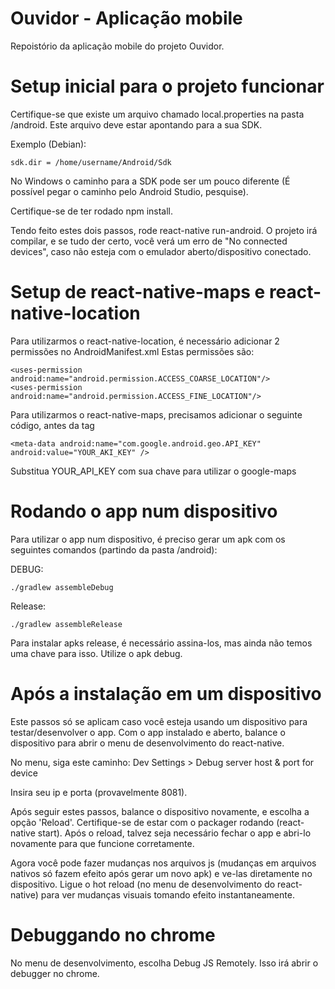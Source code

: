 # Ouvidor - Aplicação mobile
Repoistório da aplicação mobile do projeto Ouvidor.

# Setup inicial para o projeto funcionar

Certifique-se que existe um arquivo chamado local.properties na pasta /android.
Este arquivo deve estar apontando para a sua SDK.

Exemplo (Debian):
```
sdk.dir = /home/username/Android/Sdk
```

No Windows o caminho para a SDK pode ser um pouco diferente (É possível pegar o caminho pelo Android Studio, pesquise).

Certifique-se de ter rodado npm install.

Tendo feito estes dois passos, rode react-native run-android. O projeto irá compilar, e se tudo der certo,
você verá um erro de "No connected devices", caso não esteja com o emulador aberto/dispositivo conectado.

# Setup de react-native-maps e react-native-location

Para utilizarmos o react-native-location, é necessário adicionar 2 permissões no AndroidManifest.xml
Estas permissões são:

```
<uses-permission android:name="android.permission.ACCESS_COARSE_LOCATION"/>
<uses-permission android:name="android.permission.ACCESS_FINE_LOCATION"/>
```

Para utilizarmos o react-native-maps, precisamos adicionar o seguinte código, antes da tag </application>

```
<meta-data android:name="com.google.android.geo.API_KEY" android:value="YOUR_AKI_KEY" />
```

Substitua YOUR_API_KEY com sua chave para utilizar o google-maps

# Rodando o app num dispositivo
Para utilizar o app num dispositivo, é preciso gerar um apk com os seguintes comandos (partindo da pasta /android):

DEBUG:
```
./gradlew assembleDebug
```
Release:
```
./gradlew assembleRelease
```

Para instalar apks release, é necessário assina-los, mas ainda não temos uma chave para isso. Utilize o apk debug.

# Após a instalação em um dispositivo
Este passos só se aplicam caso você esteja usando um dispositivo para testar/desenvolver o app.
Com o app instalado e aberto, balance o dispositivo para abrir o menu de desenvolvimento do react-native.

No menu, siga este caminho:
Dev Settings > Debug server host & port for device

Insira seu ip e porta (provavelmente 8081).

Após seguir estes passos, balance o dispositivo novamente, e escolha a opção 'Reload'. Certifique-se de estar com o packager rodando (react-native start). Após o reload, talvez seja necessário fechar o app e abri-lo novamente para que funcione corretamente.

Agora você pode fazer mudanças nos arquivos js (mudanças em arquivos nativos só fazem efeito após gerar um novo apk) e ve-las diretamente no dispositivo. Ligue o hot reload (no menu de desenvolvimento do react-native) para ver mudanças visuais tomando efeito instantaneamente.

# Debuggando no chrome
No menu de desenvolvimento, escolha Debug JS Remotely. Isso irá abrir o debugger no chrome.